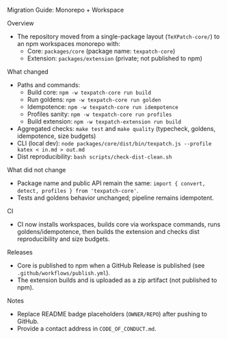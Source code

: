 Migration Guide: Monorepo + Workspace

Overview
- The repository moved from a single-package layout (`TeXPatch-core/`) to an npm workspaces monorepo with:
  - Core: `packages/core` (package name: `texpatch-core`)
  - Extension: `packages/extension` (private; not published to npm)

What changed
- Paths and commands:
  - Build core: `npm -w texpatch-core run build`
  - Run goldens: `npm -w texpatch-core run golden`
  - Idempotence: `npm -w texpatch-core run idempotence`
  - Profiles sanity: `npm -w texpatch-core run profiles`
  - Build extension: `npm -w texpatch-extension run build`
- Aggregated checks: `make test` and `make quality` (typecheck, goldens, idempotence, size budgets)
- CLI (local dev): `node packages/core/dist/bin/texpatch.js --profile katex < in.md > out.md`
- Dist reproducibility: `bash scripts/check-dist-clean.sh`

What did not change
- Package name and public API remain the same: `import { convert, detect, profiles } from 'texpatch-core'`.
- Tests and goldens behavior unchanged; pipeline remains idempotent.

CI
- CI now installs workspaces, builds core via workspace commands, runs goldens/idempotence, then builds the extension and checks dist reproducibility and size budgets.

Releases
- Core is published to npm when a GitHub Release is published (see `.github/workflows/publish.yml`).
- The extension builds and is uploaded as a zip artifact (not published to npm).

Notes
- Replace README badge placeholders (`OWNER/REPO`) after pushing to GitHub.
- Provide a contact address in `CODE_OF_CONDUCT.md`.

